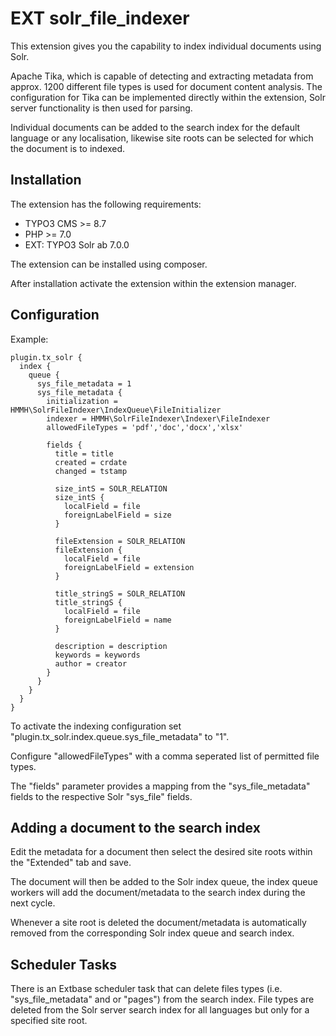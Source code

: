 # EXT solr_file_indexer

This extension gives you the capability to index individual documents using Solr.

Apache Tika, which is capable of detecting and extracting metadata from approx. 1200 different file types is used for document content analysis. The configuration for Tika can be implemented directly within the extension, Solr server functionality is then used for parsing.

Individual documents can be added to the search index for the default language or any localisation, likewise site roots can be selected for which the document is to indexed.


## Installation

The extension has the following requirements:

* TYPO3 CMS >= 8.7
* PHP >= 7.0
* EXT: TYPO3 Solr ab 7.0.0

The extension can be installed using composer.

After installation activate the extension within the extension manager.

## Configuration

Example:

````
plugin.tx_solr {
  index {
    queue {
      sys_file_metadata = 1
      sys_file_metadata {
        initialization = HMMH\SolrFileIndexer\IndexQueue\FileInitializer
        indexer = HMMH\SolrFileIndexer\Indexer\FileIndexer
        allowedFileTypes = 'pdf','doc','docx','xlsx'

        fields {
          title = title
          created = crdate
          changed = tstamp

          size_intS = SOLR_RELATION
          size_intS {
            localField = file
            foreignLabelField = size
          }

          fileExtension = SOLR_RELATION
          fileExtension {
            localField = file
            foreignLabelField = extension
          }

          title_stringS = SOLR_RELATION
          title_stringS {
            localField = file
            foreignLabelField = name
          }

          description = description
          keywords = keywords
          author = creator
        }
      }
    }
  }
}
````

To activate the indexing configuration set "plugin.tx_solr.index.queue.sys_file_metadata" to "1".

Configure "allowedFileTypes" with a comma seperated list of permitted file types.

The "fields" parameter provides a mapping from the "sys_file_metadata" fields to the respective Solr "sys_file" fields.

## Adding a document to the search index

Edit the metadata for a document then select the desired site roots within the "Extended" tab and save.

The document will then be added to the Solr index queue, the index queue workers will add the document/metadata to the search index during the next cycle.

Whenever a site root is deleted the document/metadata is automatically removed from the corresponding Solr index queue and search index.

## Scheduler Tasks

There is an Extbase scheduler task that can delete files types (i.e. "sys_file_metadata" and or "pages") from the search index. File types are deleted from the Solr server search index for all languages but only for a specified site root.

